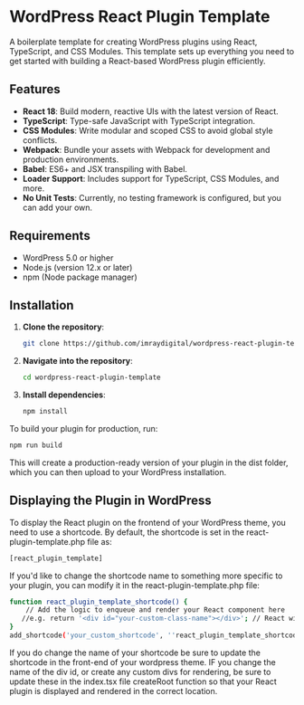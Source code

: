 # WordPress React Plugin Template

A boilerplate template for creating WordPress plugins using React, TypeScript, and CSS Modules. This template sets up everything you need to get started with building a React-based WordPress plugin efficiently.

## Features

- **React 18**: Build modern, reactive UIs with the latest version of React.
- **TypeScript**: Type-safe JavaScript with TypeScript integration.
- **CSS Modules**: Write modular and scoped CSS to avoid global style conflicts.
- **Webpack**: Bundle your assets with Webpack for development and production environments.
- **Babel**: ES6+ and JSX transpiling with Babel.
- **Loader Support**: Includes support for TypeScript, CSS Modules, and more.
- **No Unit Tests**: Currently, no testing framework is configured, but you can add your own.

## Requirements

- WordPress 5.0 or higher
- Node.js (version 12.x or later)
- npm (Node package manager)

## Installation

1. **Clone the repository**:

   ```bash
   git clone https://github.com/imraydigital/wordpress-react-plugin-template.git
   
2. **Navigate into the repository**:
   ```bash
   cd wordpress-react-plugin-template
   ```

3. **Install dependencies**:

   ```bash
   npm install
   ```

To build your plugin for production, run:

```bash
npm run build
```

This will create a production-ready version of your plugin in the dist folder, which you can then upload to your WordPress installation.

## Displaying the Plugin in WordPress

To display the React plugin on the frontend of your WordPress theme, you need to use a shortcode. By default, the shortcode is set in the react-plugin-template.php file as:

```bash
[react_plugin_template]
```
If you'd like to change the shortcode name to something more specific to your plugin, you can modify it in the react-plugin-template.php file:

```bash
function react_plugin_template_shortcode() {
    // Add the logic to enqueue and render your React component here
   //e.g. return '<div id="your-custom-class-name"></div>'; // React will render into this div
}
add_shortcode('your_custom_shortcode', ''react_plugin_template_shortcode');
```
If you do change the name of your shortcode be sure to update the shortcode in the front-end of your wordpress theme. IF you change the name of the div id, or create any custom divs for rendering, be sure to update these in the index.tsx file createRoot function so that your React plugin is displayed and rendered in the correct location.
